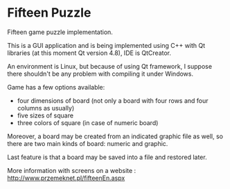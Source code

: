 # Fifteen Puzzle
Fifteen game puzzle implementation.

This is a GUI application and is being implemented using C++ with Qt libraries (at this moment Qt version 4.8), 
IDE is QtCreator.

An environment is Linux, but because of using Qt framework, 
I suppose there shouldn't be any problem with compiling it under Windows.  

Game has a few options available: 
- four dimensions of board (not only a board with four rows and four columns as usually)
- five sizes of square
- three colors of square (in case of numeric board) 

Moreover, a board may be created from an indicated graphic file as well, so there are two main kinds of board: numeric and graphic. 

Last feature is that a board may be saved into a file and restored later. 

More information with screens on a website : http://www.przemeknet.pl/fifteenEn.aspx
